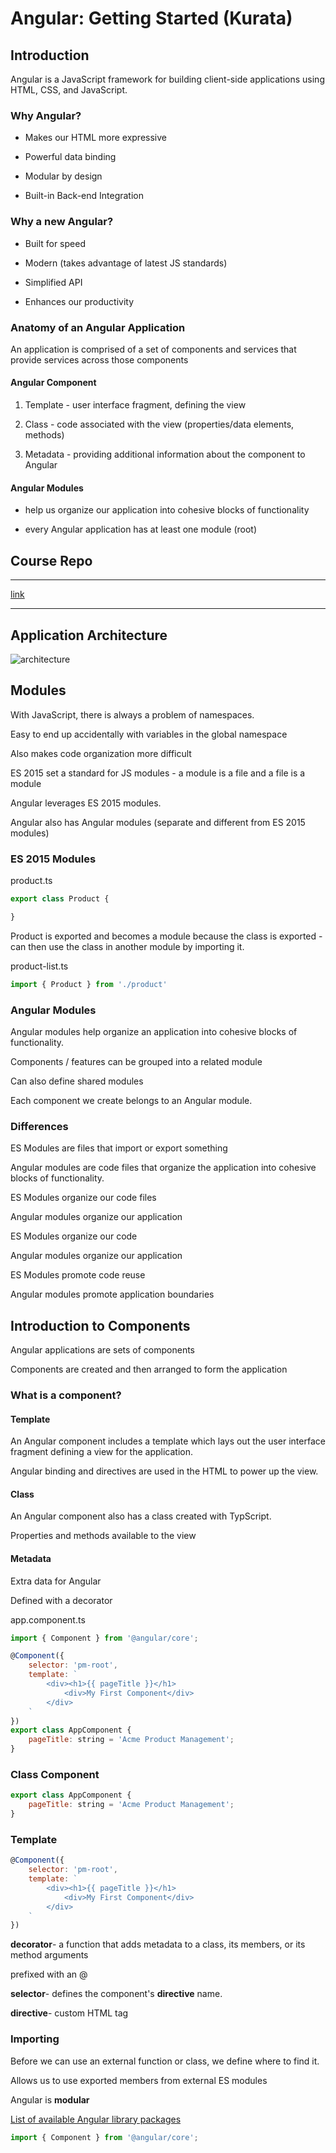 # Angular: Getting Started (Kurata)

## Introduction

Angular is a JavaScript framework for building client-side applications using HTML, CSS, and JavaScript. 

### Why Angular?

  - Makes our HTML more expressive

  - Powerful data binding

  - Modular by design 

  - Built-in Back-end Integration

### Why a new Angular?

  - Built for speed

  - Modern (takes advantage of latest JS standards)

  - Simplified API

  - Enhances our productivity

### Anatomy of an Angular Application

An application is comprised of a set of components and services that provide services across those components

#### Angular Component
 
  1. Template - user interface fragment, defining the view

  2. Class - code associated with the view (properties/data elements, methods)

  3. Metadata - providing additional information about the component to Angular

#### Angular Modules

  - help us organize our application into cohesive blocks of functionality

  - every Angular application has at least one module (root)

## Course Repo

*****
[link](https://github.com/DeborahK/Angular-GettingStarted)
*****

## Application Architecture

![architecture](/images/architecture.png)


## Modules

With JavaScript, there is always a problem of namespaces. 

Easy to end up accidentally with variables in the global namespace

Also makes code organization more difficult

ES 2015 set a standard for JS modules - a module is a file and a file is a module

Angular leverages ES 2015 modules. 

Angular also has Angular modules (separate and different from ES 2015 modules)

### ES 2015 Modules

product.ts
```js
export class Product {

}
```

Product is exported and becomes a module because the class is exported - can then use the class in another module by importing it.

product-list.ts
```js
import { Product } from './product'
```

### Angular Modules

Angular modules help organize an application into cohesive blocks of functionality.

Components / features can be grouped into a related module

Can also define shared modules

Each component we create belongs to an Angular module.

### Differences

ES Modules are files that import or export something

Angular modules are code files that organize the application into cohesive blocks of functionality.

ES Modules organize our code files

Angular modules organize our application

ES Modules organize our code

Angular modules organize our application

ES Modules promote code reuse

Angular modules promote application boundaries

## Introduction to Components

Angular applications are sets of components

Components are created and then arranged to form the application

### What is a component?

#### Template
An Angular component includes a template which lays out the user interface fragment defining a view for the application.

Angular binding and directives are used in the HTML to power up the view.

#### Class

An Angular component also has a class created with TypScript. 

Properties and methods available to the view

#### Metadata

Extra data for Angular

Defined with a decorator

app.component.ts
```js
import { Component } from '@angular/core';

@Component({
    selector: 'pm-root',
    template: `
        <div><h1>{{ pageTitle }}</h1>
            <div>My First Component</div>
        </div>
    `
})
export class AppComponent {
    pageTitle: string = 'Acme Product Management';
}
```

### Class Component

```js
export class AppComponent {
    pageTitle: string = 'Acme Product Management';
}
```

### Template

```js
@Component({
    selector: 'pm-root',
    template: `
        <div><h1>{{ pageTitle }}</h1>
            <div>My First Component</div>
        </div>
    `
})
```

**decorator**- a function that adds metadata to a class, its members, or its method arguments

prefixed with an @ 

**selector**- defines the component's **directive** name.

**directive**- custom HTML tag

### Importing

Before we can use an external function or class, we define where to find it.

Allows us to use exported members from external ES modules

Angular is **modular**

[List of available Angular library packages](https://www.npmjs.com/~angular)

```js
import { Component } from '@angular/core';
```



